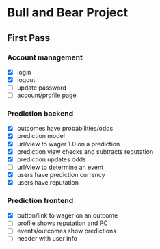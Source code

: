 # Bull and Bear Project

## First Pass

### Account management
- [x] login
- [x] logout
- [ ] update password
- [ ] account/profile page

### Prediction backend
- [x] outcomes have probabilities/odds
- [x] prediction model
- [x] url/view to wager 1.0 on a prediction
- [x] prediction view checks and subtracts reputation
- [x] prediction updates odds
- [ ] url/view to determine an event
- [x] users have prediction currency
- [x] users have reputation

### Prediction frontend
- [x] button/link to wager on an outcome
- [ ] profile shows reputation and PC
- [ ] events/outcomes show predictions
- [ ] header with user info
